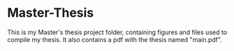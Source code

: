 # Master-Thesis
This is my Master's thesis project folder, containing figures and files used to compile my thesis. 
It also contains a pdf with the thesis named "main.pdf".
